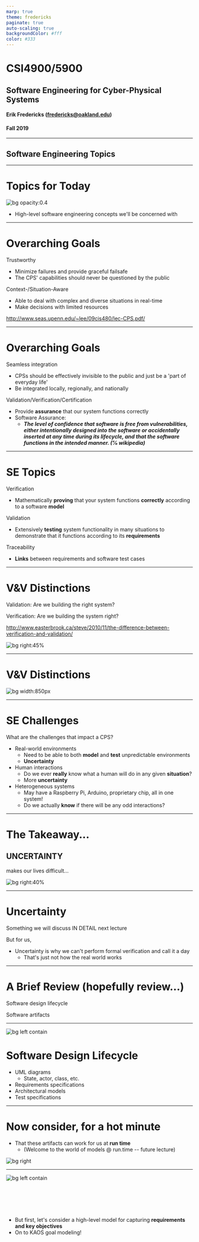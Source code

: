 ```yaml
---
marp: true
theme: fredericks
paginate: true
auto-scaling: true
backgroundColor: #fff
color: #333
---
```


<!-- _backgroundColor: black -->
<!-- _color: white -->

<h1 class='title'>CSI4900/5900</h1>

## Software Engineering for Cyber-Physical Systems

#### Erik Fredericks (fredericks@oakland.edu)

#### Fall 2019

<hr size="5" />

## Software Engineering Topics

---

# Topics for Today

![bg opacity:0.4](img/astronaut.jpg)

- High-level software engineering concepts we'll be concerned with

---

# Overarching Goals

Trustworthy

- Minimize failures and provide graceful failsafe
- The CPS' capabilities should never be questioned by the public

Context-/Situation-Aware
- Able to deal with complex and diverse situations in real-time
- Make decisions with limited resources

<http://www.seas.upenn.edu/~lee/09cis480/lec-CPS.pdf/>

---

# Overarching Goals

Seamless integration

- CPSs should be effectively invisible to the public and just be a 'part of everyday life'
- Be integrated locally, regionally, and nationally

Validation/Verification/Certification

- Provide **assurance** that our system functions correctly
- Software Assurance:
  - ***The level of confidence that software is free from vulnerabilities, either intentionally designed into the software or accidentally inserted at any time during its lifecycle, and that the software functions in the intended manner. (℅ wikipedia)***

---

# SE Topics

Verification

- Mathematically **proving** that your system functions **correctly** according to a software **model**

Validation

- Extensively **testing** system functionality in many situations to demonstrate that it functions according to its **requirements**

Traceability

- **Links** between requirements and software test cases

---

# V&amp;V Distinctions

Validation: Are we building the right system?

Verification: Are we building the system right?

<http://www.easterbrook.ca/steve/2010/11/the-difference-between-verification-and-validation/>

![bg right:45%](img/problem-stmt.jpg)

---

# V&amp;V Distinctions

![bg width:850px](img/v-and-v.jpg)

---




# SE Challenges

What are the challenges that impact a CPS?

- Real-world environments
  * Need to be able to both **model** and **test** unpredictable environments
  * **Uncertainty**
- Human interactions
  * Do we ever **really** know what a human will do in any given **situation**?
  * More **uncertainty**
- Heterogeneous systems
  * May have a Raspberry Pi, Arduino, proprietary chip, all in one system!
  * Do we actually **know** if there will be any odd interactions?

---

# The Takeaway...

## <!-- fit -->UNCERTAINTY

makes our lives difficult...

![bg right:40%](img/crash-test-dummy.gif)

---

# Uncertainty

Something we will discuss IN DETAIL next lecture

But for us,

- Uncertainty is why we can't perform formal verification and call it a day
  - That's just not how the real world works

---

# A Brief Review (hopefully review…)

Software design lifecycle

Software artifacts

---

![bg left contain](img/sw-design-lifecycle.jpg)
# Software Design Lifecycle

- UML diagrams
  - State, actor, class, etc.
- Requirements specifications
- Architectural models
- Test specifications

---

# Now consider, for a hot minute

- That these artifacts can work for us at **run time**
  - (Welcome to the world of models @ run.time -- future lecture)

![bg right](img/magic.gif)

---

![bg left contain](img/project.jpg)

<br />
<br />
<br />
<br />

- But first, let's consider a high-level model for capturing **requirements and key objectives**
- On to KAOS goal modeling!
